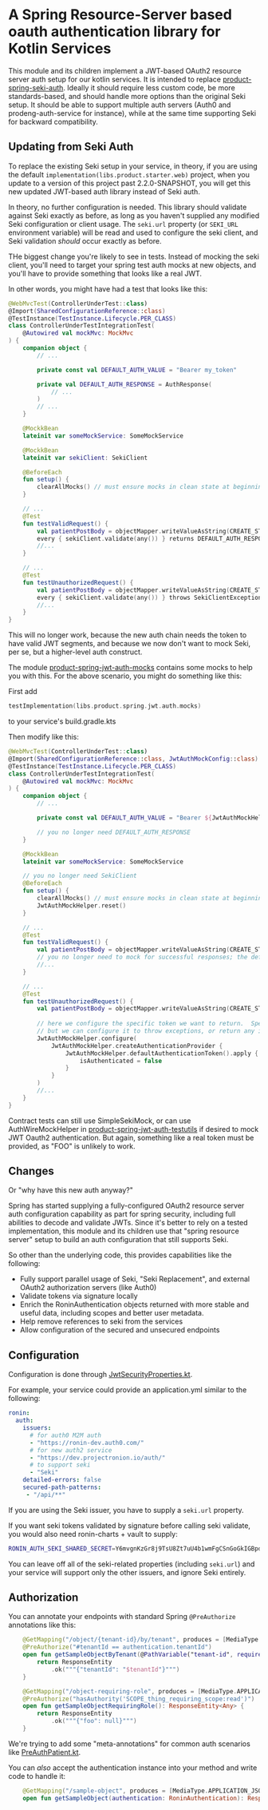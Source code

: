 # A Spring Resource-Server based oauth authentication library for Kotlin Services

This module and its children implement a JWT-based OAuth2 resource server auth setup for our kotlin services.  It is intended to replace [product-spring-seki-auth](../product-spring-seki-auth).
Ideally it should require less custom code, be more standards-based, and should handle more options than the original Seki setup.  It should be able to support multiple auth servers (Auth0 and
prodeng-auth-service for instance), while at the same time supporting Seki for backward compatibility.

## Updating from Seki Auth

To replace the existing Seki setup in your service, in theory, if you are using the default `implementation(libs.product.starter.web)` project, when you update to a version of
this project past 2.2.0-SNAPSHOT, you will get this new updated JWT-based auth library instead of Seki auth.

In theory, no further configuration is needed.  This library should validate against Seki exactly as before, as long as you haven't supplied any modified Seki configuration or client usage.
The `seki.url` property (or `SEKI_URL` environment variable) will be read and used to configure the seki client, and Seki validation _should_ occur exactly as before.

THe biggest change you're likely to see in tests.  Instead of mocking the seki client, you'll need to target your spring test auth mocks at new objects, and you'll have to provide
something that looks like a real JWT.

In other words, you might have had a test that looks like this:

```kotlin
@WebMvcTest(ControllerUnderTest::class)
@Import(SharedConfigurationReference::class)
@TestInstance(TestInstance.Lifecycle.PER_CLASS)
class ControllerUnderTestIntegrationTest(
    @Autowired val mockMvc: MockMvc
) {
    companion object {
        // ...

        private const val DEFAULT_AUTH_VALUE = "Bearer my_token"

        private val DEFAULT_AUTH_RESPONSE = AuthResponse(
            // ...
        )
        // ...
    }

    @MockkBean
    lateinit var someMockService: SomeMockService

    @MockkBean
    lateinit var sekiClient: SekiClient

    @BeforeEach
    fun setup() {
        clearAllMocks() // must ensure mocks in clean state at beginning of each test.
    }

    // ...
    @Test
    fun testValidRequest() {
        val patientPostBody = objectMapper.writeValueAsString(CREATE_STUDENT_REQUEST_BODY_MAP)
        every { sekiClient.validate(any()) } returns DEFAULT_AUTH_RESPONSE
        //...
    }

    // ...
    @Test
    fun testUnauthorizedRequest() {
        val patientPostBody = objectMapper.writeValueAsString(CREATE_STUDENT_REQUEST_BODY_MAP)
        every { sekiClient.validate(any()) } throws SekiClientException("FOO")
        //...
    }
}
```

This will no longer work, because the new auth chain needs the token to have valid JWT segments, and because we now don't want to mock Seki, per se, but a higher-level auth construct.

The module [product-spring-jwt-auth-mocks](product-spring-jwt-auth-mocks) contains some mocks to help you with this.  For the above scenario, you might do something like this:

First add 

```kotlin
testImplementation(libs.product.spring.jwt.auth.mocks)
```

to your service's build.gradle.kts

Then modify like this:

```kotlin
@WebMvcTest(ControllerUnderTest::class)
@Import(SharedConfigurationReference::class, JwtAuthMockConfig::class) // include mock config object
@TestInstance(TestInstance.Lifecycle.PER_CLASS)
class ControllerUnderTestIntegrationTest(
    @Autowired val mockMvc: MockMvc
) {
    companion object {
        // ...

        private const val DEFAULT_AUTH_VALUE = "Bearer ${JwtAuthMockHelper.defaultToken}" // use a "real" token

        // you no longer need DEFAULT_AUTH_RESPONSE
    }

    @MockkBean
    lateinit var someMockService: SomeMockService

    // you no longer need SekiClient
    @BeforeEach
    fun setup() {
        clearAllMocks() // must ensure mocks in clean state at beginning of each test.
        JwtAuthMockHelper.reset()
    }

    // ...
    @Test
    fun testValidRequest() {
        val patientPostBody = objectMapper.writeValueAsString(CREATE_STUDENT_REQUEST_BODY_MAP)
        // you no longer need to mock for successful responses; the default managed by JwtAuthMockHelper.reset() is success
        //...
    }

    // ...
    @Test
    fun testUnauthorizedRequest() {
        val patientPostBody = objectMapper.writeValueAsString(CREATE_STUDENT_REQUEST_BODY_MAP)
        
        // here we configure the specific token we want to return.  Specifically in this case it's just an unauthenticated one,
        // but we can configure it to throw exceptions, or return any instance of RoninAuthentication we want, with whatever claims we want.
        JwtAuthMockHelper.configure(
            JwtAuthMockHelper.createAuthenticationProvider {
                JwtAuthMockHelper.defaultAuthenticationToken().apply {
                    isAuthenticated = false
                }
            }
        )
        //...
    }
}
```

Contract tests can still use SimpleSekiMock, or can use AuthWireMockHelper in [product-spring-jwt-auth-testutils](../product-spring-jwt-auth-testutils)
if desired to mock JWT Oauth2 authentication.  But again, something like a real token must be provided, as "FOO" is unlikely to work.

## Changes

Or "why have this new auth anyway?"

Spring has started supplying a fully-configured OAuth2 resource server auth configuration capability as part for spring security, including full abilities to decode and validate JWTs.  Since
it's better to rely on a tested implementation, this module and its children use that "spring resource server" setup to build an auth configuration that still supports Seki.

So other than the underlying code, this provides capabilities like the following:

- Fully support parallel usage of Seki, "Seki Replacement", and external OAuth2 authorization servers (like Auth0)
- Validate tokens via signature locally
- Enrich the RoninAuthentication objects returned with more stable and useful data, including scopes and better user metadata.
- Help remove references to seki from the services
- Allow configuration of the secured and unsecured endpoints

## Configuration

Configuration is done through [JwtSecurityProperties.kt](src/main/kotlin/com/projectronin/product/common/config/JwtSecurityProperties.kt).

For example, your service could provide an application.yml similar to the following:

```yaml
ronin:
  auth:
    issuers:
      # for auth0 M2M auth
      - "https://ronin-dev.auth0.com/"
      # for new auth2 service
      - "https://dev.projectronion.io/auth/"
      # to support seki
      - "Seki"
    detailed-errors: false
    secured-path-patterns:
     - "/api/**"
```

If you are using the Seki issuer, you have to supply a `seki.url` property.

If you want seki tokens validated by signature before calling seki validate, you would also need ronin-charts + vault to supply:

```bash
RONIN_AUTH_SEKI_SHARED_SECRET=Y6mvgnKzGr8j9TsU8Zt7uU4b1wmFgCSnGoGkIGBpd4NKwRYZVWiLQfRZczupQ3zETsxlaVDMsjneTxi8eVorVwFxjWkChp3pUIfg
```

You can leave off all of the seki-related properties (including `seki.url`) and your service will support only the other issuers, and ignore Seki entirely.

## Authorization

You can annotate your endpoints with standard Spring `@PreAuthorize` annotations like this:

```kotlin
    @GetMapping("/object/{tenant-id}/by/tenant", produces = [MediaType.APPLICATION_JSON_VALUE])
    @PreAuthorize("#tenantId == authentication.tenantId")
    open fun getSampleObjectByTenant(@PathVariable("tenant-id", required = true) tenantId: String): ResponseEntity<Any> {
        return ResponseEntity
            .ok("""{"tenantId": "$tenantId"}""")
    }

    @GetMapping("/object-requiring-role", produces = [MediaType.APPLICATION_JSON_VALUE])
    @PreAuthorize("hasAuthority('SCOPE_thing_requiring_scope:read')")
    open fun getSampleObjectRequiringRole(): ResponseEntity<Any> {
        return ResponseEntity
            .ok("""{"foo": null}""")
    }
```

We're trying to add some "meta-annotations" for common auth scenarios like [PreAuthPatient.kt](src%2Fmain%2Fkotlin%2Fcom%2Fprojectronin%2Fproduct%2Fcommon%2Fauth%2Fannotations%2FPreAuthPatient.kt).

You can _also_ accept the authentication instance into your method and write code to handle it:

```kotlin
    @GetMapping("/sample-object", produces = [MediaType.APPLICATION_JSON_VALUE])
    open fun getSampleObject(authentication: RoninAuthentication): ResponseEntity<Any>
```
